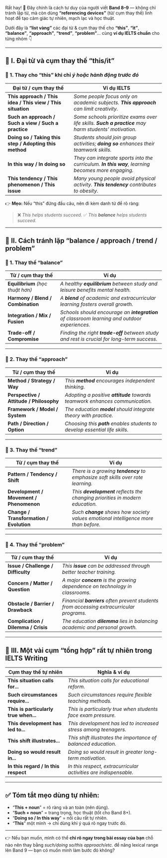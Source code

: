 Rất hay! 👏 Đây chính là cách tư duy của người viết **Band 8–9** — không chỉ tránh lặp từ, mà còn dùng **“referencing devices”** (từ/ cụm thay thế) linh hoạt để tạo cảm giác tự nhiên, mạch lạc và học thuật.

Dưới đây là **“list vàng”** các đại từ & cụm thay thế cho **“this”**, **“it”**, **“balance”**, **“approach”**, **“trend”**, **“problem”**… cùng **ví dụ IELTS chuẩn** cho từng nhóm 👇

---

## 🎯 I. Đại từ và cụm thay thế “this/it”

### 🔹 1. Thay cho “this” khi chỉ *ý hoặc hành động trước đó*

| Đại từ / cụm thay thế                                      | Ví dụ IELTS                                                                                          |
| ---------------------------------------------------------- | ---------------------------------------------------------------------------------------------------- |
| **This approach / This idea / This view / This situation** | *Some people focus only on academic subjects. **This approach** can limit creativity.*               |
| **Such an approach / Such a view / Such a practice**       | *Some schools prioritize exams over life skills. **Such a practice** may harm students’ motivation.* |
| **Doing so / Taking this step / Adopting this method**     | *Students should join group activities; **doing so** enhances their teamwork skills.*                |
| **In this way / In doing so**                              | *They can integrate sports into the curriculum. **In this way**, learning becomes more engaging.*    |
| **This tendency / This phenomenon / This issue**           | *Many young people avoid physical activity. **This tendency** contributes to obesity.*               |

👉 **Mẹo:** Nếu “this” đứng đầu câu, nên đi kèm danh từ để rõ ràng:

> ❌ *This helps students succeed.*
> ✅ *This **balance** helps students succeed.*

---

## 🎯 II. Cách tránh lặp “balance / approach / trend / problem”

### 🔹 1. Thay thế “balance”

| Từ / cụm thay thế                 | Ví dụ                                                                                        |
| --------------------------------- | -------------------------------------------------------------------------------------------- |
| **Equilibrium** *(học thuật hơn)* | *A healthy **equilibrium** between study and leisure benefits mental health.*                |
| **Harmony / Blend / Combination** | *A **blend** of academic and extracurricular learning fosters overall growth.*               |
| **Integration / Mix / Fusion**    | *Schools should encourage an **integration** of classroom learning and outdoor experiences.* |
| **Trade-off / Compromise**        | *Finding the right **trade-off** between study and rest is crucial for long-term success.*   |

---

### 🔹 2. Thay thế “approach”

| Từ / cụm thay thế                       | Ví dụ                                                                       |
| --------------------------------------- | --------------------------------------------------------------------------- |
| **Method / Strategy / Way**             | *This **method** encourages independent thinking.*                          |
| **Perspective / Attitude / Philosophy** | *Adopting a positive **attitude** towards teamwork enhances communication.* |
| **Framework / Model / System**          | *The education **model** should integrate theory with practice.*            |
| **Path / Direction / Option**           | *Choosing this **path** enables students to develop essential life skills.* |

---

### 🔹 3. Thay thế “trend”

| Từ / cụm thay thế                       | Ví dụ                                                                               |
| --------------------------------------- | ----------------------------------------------------------------------------------- |
| **Pattern / Tendency / Shift**          | *There is a growing **tendency** to emphasize soft skills over rote learning.*      |
| **Development / Movement / Phenomenon** | *This **development** reflects the changing priorities in modern education.*        |
| **Change / Transformation / Evolution** | *Such **change** shows how society values emotional intelligence more than before.* |

---

### 🔹 4. Thay thế “problem”

| Từ / cụm thay thế                   | Ví dụ                                                                                    |
| ----------------------------------- | ---------------------------------------------------------------------------------------- |
| **Issue / Challenge / Difficulty**  | *This **issue** can be addressed through better teacher training.*                       |
| **Concern / Matter / Question**     | *A major **concern** is the growing dependence on technology in classrooms.*             |
| **Obstacle / Barrier / Drawback**   | *Financial **barriers** often prevent students from accessing extracurricular programs.* |
| **Complication / Dilemma / Crisis** | *The education **dilemma** lies in balancing academic and personal growth.*              |

---

## 💎 III. Một vài cụm “tổng hợp” rất tự nhiên trong IELTS Writing

| Cụm thay thế tự nhiên                 | Nghĩa & ví dụ                                                    |
| ------------------------------------- | ---------------------------------------------------------------- |
| **This situation calls for...**       | *This situation calls for educational reform.*                   |
| **Such circumstances require...**     | *Such circumstances require flexible teaching methods.*          |
| **This is particularly true when...** | *This is particularly true when students face exam pressure.*    |
| **This development has led to...**    | *This development has led to increased stress among teenagers.*  |
| **This shift illustrates...**         | *This shift illustrates the importance of balanced education.*   |
| **Doing so would result in...**       | *Doing so would result in greater long-term motivation.*         |
| **In this regard / In this respect**  | *In this respect, extracurricular activities are indispensable.* |

---

## ✅ Tóm tắt mẹo dùng tự nhiên:

* “**This + noun**” = rõ ràng và an toàn (nên dùng).
* “**Such + noun**” = trang trọng, học thuật (tốt cho Band 8+).
* “**Doing so / In this way**” = nối câu rất tự nhiên.
* “**This**” một mình → chỉ dùng khi ý quá rõ ngay trước đó.

---

👉 Nếu bạn muốn, mình có thể **chỉ rõ ngay trong bài essay của bạn** chỗ nào nên thay bằng *such/doing so/this approach/etc.* để nâng lexical range lên Band 9 — bạn có muốn mình làm bước đó không?
